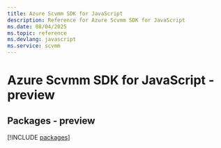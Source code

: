 ```yaml
---
title: Azure Scvmm SDK for JavaScript
description: Reference for Azure Scvmm SDK for JavaScript
ms.date: 08/04/2025
ms.topic: reference
ms.devlang: javascript
ms.service: scvmm
---
```

# Azure Scvmm SDK for JavaScript - preview
## Packages - preview
[!INCLUDE [packages](scvmm-index.md)]